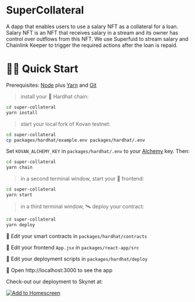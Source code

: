 # SuperCollateral

A dapp that enables users to use a salary NFT as a collateral for a loan. Salary NFT is an NFT that receives salary in a stream and its owner has control over outflows from this NFT. We use Superfuid to stream salary and Chainlink Keeper to trigger the required actions after the loan is repaid.


# 🏄‍♂️ Quick Start

Prerequisites: [Node](https://nodejs.org/en/download/) plus [Yarn](https://classic.yarnpkg.com/en/docs/install/) and [Git](https://git-scm.com/downloads)

> install your 👷‍ Hardhat chain:

```bash
cd super-collateral
yarn install
```

> start your local fork of Kovan testnet:

```bash
cd super-collateral
cp packages/hardhat/example.env packages/hardhat/.env
```

Set `KOVAN_ALCHEMY_KEY` in `packages/hardhat/.env` to your [Alchemy](https://www.alchemy.com/) key. Then:

```bash
cd super-collateral
yarn chain
```

> in a second terminal window, start your 📱 frontend:

```bash
cd super-collateral
yarn start
```

> in a third terminal window, 🛰 deploy your contract:

```bash
cd super-collateral
yarn deploy
```

🔏 Edit your smart contracts in `packages/hardhat/contracts`

📝 Edit your frontend `App.jsx` in `packages/react-app/src`

💼 Edit your deployment scripts in `packages/hardhat/deploy`

📱 Open http://localhost:3000 to see the app

Check-out our deployment to Skynet at:

[![Add to Homescreen](https://img.shields.io/badge/Skynet-Add%20To%20Homescreen-00c65e?logo=skynet&labelColor=0d0d0d)](https://homescreen.hns.siasky.net/#/skylink/100bubddthseja0qr3008bl350ajr6i2qr9uq4fptdtt2gi8mf4umso)
